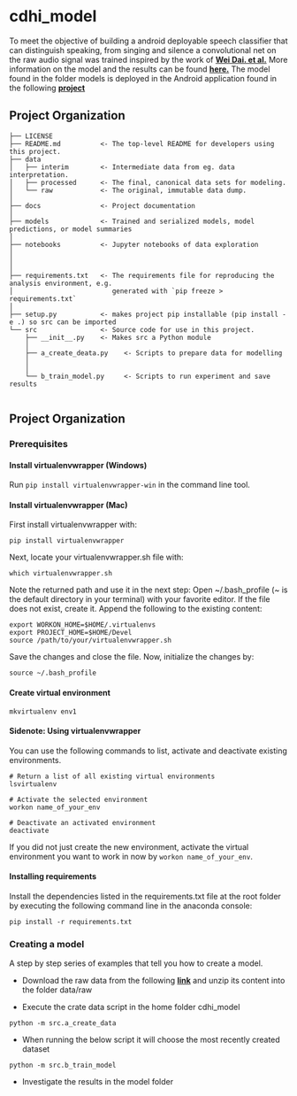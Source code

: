 cdhi_model
==============================

To meet the objective of building a android deployable speech classifier that can distinguish speaking, from singing and silence a convolutional net on the raw audio signal was trained inspired by the work of **[Wei Dai. et al.](https://drive.google.com/file/d/1G040rNPvGnjRTqXe1Tc6GFooibk2u7v7/view?usp=sharing)** More information on the model and the results can be found **[here.](https://github.com/albu89/cdhi_model/blob/master/docs/CDHI%20Challenge%20V1.0.pdf)** The model found in the folder models is deployed in the Android application found in the following **[project](https://github.com/albu89/cdhi_deployment/blob/master/README.md)**


Project Organization
------------

    ├── LICENSE
    ├── README.md          <- The top-level README for developers using this project.
    ├── data
    │   ├── interim        <- Intermediate data from eg. data interpretation.
    │   ├── processed      <- The final, canonical data sets for modeling.
    │   └── raw            <- The original, immutable data dump.
    │
    ├── docs               <- Project documentation
    │
    ├── models             <- Trained and serialized models, model predictions, or model summaries
    │
    ├── notebooks          <- Jupyter notebooks of data exploration
    │
    │
    │
    ├── requirements.txt   <- The requirements file for reproducing the analysis environment, e.g.
    │                         generated with `pip freeze > requirements.txt`
    │
    ├── setup.py           <- makes project pip installable (pip install -e .) so src can be imported
    └── src                <- Source code for use in this project.
        ├── __init__.py    <- Makes src a Python module
        │
        ├── a_create_deata.py    <- Scripts to prepare data for modelling
        │   
        │
        └── b_train_model.py     <- Scripts to run experiment and save results
               
         

Project Organization
------------

### Prerequisites

#### Install virtualenvwrapper (Windows)

Run `pip install virtualenvwrapper-win` in the command line tool.

#### Install virtualenvwrapper (Mac)
First install virtualenvwrapper with:
```
pip install virtualenvwrapper
```
Next, locate your virtualenvwrapper.sh file with:
```
which virtualenvwrapper.sh
```
Note the returned path and use it in the next step:
Open ~/.bash_profile (~ is the default directory in your terminal) with your favorite editor. 
If the file does not exist, create it. Append the following to the existing content:
```
export WORKON_HOME=$HOME/.virtualenvs
export PROJECT_HOME=$HOME/Devel
source /path/to/your/virtualenvwrapper.sh
```
Save the changes and close the file.
Now, initialize the changes by:
```
source ~/.bash_profile
```

#### Create virtual environment
```
mkvirtualenv env1
``` 

#### Sidenote: Using virtualenvwrapper
You can use the following commands to list, activate and deactivate existing environments.
```
# Return a list of all existing virtual environments
lsvirtualenv

# Activate the selected environment
workon name_of_your_env 

# Deactivate an activated environment
deactivate
```
If you did not just create the new environment, activate the virtual environment you want to work in now by `workon name_of_your_env`.

#### Installing requirements

Install the dependencies listed in the requirements.txt file at the root folder by executing the following command line in the anaconda console:

```
pip install -r requirements.txt
```


### Creating a model

A step by step series of examples that tell you how to create a model.

+ Download the raw data from the following **[link](https://drive.google.com/open?id=1r1VZIcs915LIAbzHh-nsgegdnyDaJdvr)** and unzip its content into the folder data/raw

+ Execute the crate data script in the home folder cdhi_model

```
python -m src.a_create_data
```

+ When running the below script it will choose the most recently created dataset


```
python -m src.b_train_model
```
+ Investigate the results in the model folder

